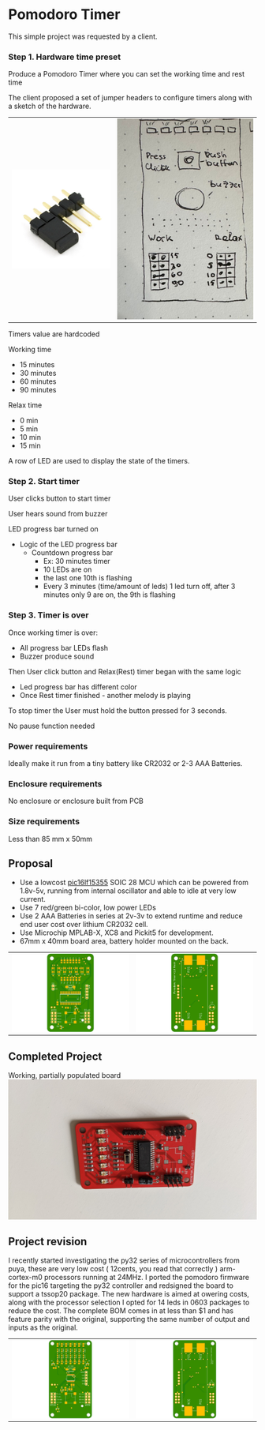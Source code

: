 # Pomodoro Timer

This simple project was requested by a client.

### Step 1. Hardware time preset

Produce a Pomodoro Timer where you can set the working time and rest time

The client proposed a set of jumper headers to configure timers along with a sketch of the hardware.


<table>
  <tr>
    <td> <img src="images/pinheader.png" ></td>
    <td> <img src="images/design.jpg" ></td>
  </tr>
</table>

Timers value are hardcoded 

Working time

- 15 minutes
- 30 minutes
- 60 minutes
- 90 minutes

Relax time

-  0 min
-  5 min
- 10 min
- 15 min

A row of LED are used to display the state of the timers.

### Step 2. Start timer

User clicks button to start timer

User hears sound from buzzer

LED progress bar turned on 

- Logic of the LED progress bar
    - Countdown progress bar
        - Ex: 30 minutes timer
        - 10 LEDs are on
        - the last one 10th is flashing
        - Every 3 minutes (time/amount of leds) 1 led turn off, after 3 minutes only 9 are on, the 9th is flashing

### Step 3. Timer is over

Once working timer is over:

- All progress bar LEDs flash
- Buzzer produce sound

Then User click button and Relax(Rest) timer began with the same logic

- Led progress bar has different color
- Once Rest timer finished - another melody is playing

To stop timer the User must hold the button pressed for 3 seconds. 

No pause function needed

### Power requirements

Ideally make it run from a tiny battery like CR2032 or 2-3 AAA Batteries.

### Enclosure requirements

No enclosure or enclosure built from PCB

### Size requirements

Less than 85 mm x 50mm 

## Proposal

 - Use a lowcost <a href="Firmware/pic16f15355/docs/PIC16F-LF-15354-55-Data-Sheet-DS40001853.pdf">pic16lf15355</a> SOIC 28 MCU which can be powered from 1.8v-5v, running from internal oscillator and able to idle at very low current.
 - Use 7 red/green bi-color, low power LEDs 
 - Use 2 AAA Batteries in series at 2v-3v to extend runtime and reduce end user cost over lithium CR2032 cell.
 - Use Microchip MPLAB-X, XC8 and Pickit5 for development.
 - 67mm x 40mm board area, battery holder mounted on the back.


<table>
  <tr>
    <td> <img src="Hardware/pic16f15355/images/pomodoro-top.png"></td>
    <td> <img src="Hardware/pic16f15355/images/pomodoro-bot.png"></td>
  </tr>
</table>

## Completed Project 

Working, partially populated board <img src="images/PXL_20240615_140358338.jpg">

## Project revision

I recently started investigating the py32 series of microcontrollers from puya, these are very low cost ( 12cents, you read that correctly ) arm-cortex-m0 processors running at 24MHz.
I ported the pomodoro firmware for the pic16 targeting the py32 controller and redsigned the board to support a tssop20 package. The new hardware is aimed at owering costs, along with the processor selection I opted for 14 leds in 0603 packages to reduce the cost. The complete BOM comes in at less than $1 and has feature parity with the original, supporting the same number of output and inputs as the original.

<table>
  <tr>
    <td> <img src="Hardware/py32f002b/images/pomodoro-Top.png"></td>
    <td> <img src="Hardware/py32f002b/images/pomodoro-Bot.png"></td>
  </tr>
</table>


